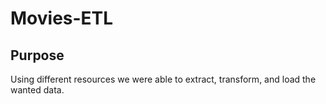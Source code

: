 # Movies-ETL

## Purpose 
Using different resources we were able to extract, transform, and load the wanted data.
